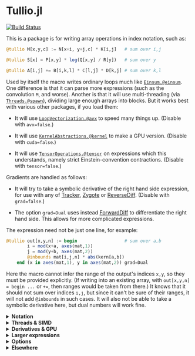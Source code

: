 # Tullio.jl

[![Build Status](https://travis-ci.org/mcabbott/Tullio.jl.svg?branch=master)](https://travis-ci.org/mcabbott/Tullio.jl)

This is a package is for writing array operations in index notation, such as:

```julia
@tullio M[x,y,c] := N[x+i, y+j,c] * K[i,j]   # sum over i,j

@tullio S[x] = P[x,y] * log(Q[x,y] / R[y])   # sum over y

@tullio A[i,j] += B[i,k,l] * C[l,j] * D[k,j] # sum over k,l
```

Used by itself the macro writes ordinary loops much like [`Einsum.@einsum`](https://github.com/ahwillia/Einsum.jl).
One difference is that it can parse more expressions (such as the convolution `M`, and worse).
Another is that it will use multi-threading (via [`Threads.@spawn`](https://julialang.org/blog/2019/07/multithreading/)), dividing large enough arrays into blocks. 
But it works best with various other packages, if you load them:

* It will use [`LoopVectorization.@avx`](https://github.com/chriselrod/LoopVectorization.jl) to speed many things up. (Disable with `avx=false`.)

* It will use [`KernelAbstractions.@kernel`](https://github.com/JuliaGPU/KernelAbstractions.jl) to make a GPU version. (Disable with `cuda=false`.)

* It will use [`TensorOperations.@tensor`](https://github.com/Jutho/TensorOperations.jl) on expressions which this understands, namely strict Einstein-convention contractions. (Disable with `tensor=false`.)

Gradients are handled as follows:

* It will try to take a symbolic derivative of the right hand side expression, for use with any of [Tracker](https://github.com/FluxML/Tracker.jl), [Zygote](https://github.com/FluxML/Zygote.jl) or [ReverseDiff](https://github.com/JuliaDiff/ReverseDiff.jl). (Disable with `grad=false`.)

* The option `grad=Dual` uses instead [ForwardDiff](https://github.com/JuliaDiff/ForwardDiff.jl) to differentiate the right hand side. This allows for more complicated expressions.

The expression need not be just one line, for example:

```julia
@tullio out[x,y,n] := begin                  # sum over a,b
        i = mod(x+a, axes(mat,1))
        j = mod(y+b, axes(mat,2))
        @inbounds mat[i,j,n] * abs(kern[a,b])
    end (x in axes(mat,1), y in axes(mat,2)) grad=Dual
```

Here the macro cannot infer the range of the output's indices `x,y`, 
so they must be provided explicitly. (If writing into an existing array, 
with `out[x,y,n] = begin ...` or `+=`, then ranges would be taken from there.) 
It knows that it should not sum over indices `i,j`, but since it can't be sure 
of their ranges, it will not add `@inbounds` in such cases. 
It will also not be able to take a symbolic derivative here, but dual numbers will work fine.


<details><summary><b>Notation</b></summary>

```julia
using Pkg; pkg"add https://github.com/mcabbott/Tullio.jl"
using Tullio
A = [abs2(i - 11) for i in 1:21]

# Downsample -- range of i is that allowed by both terms:
@tullio D[i] := (A[2i] + A[2i+1])/2  # 1:10 == intersect(1:10, 0:10)

# Shifts -- range of i calculated in terms of that given for j:
@tullio M[i,j] := A[i+j-1]  (j in 1:15)  # i in 1:7

using OffsetArrays # Convolve a filter:
K = OffsetArray([1,-1,2,-1,1], -2:2)
@tullio C[i] := A[i+j] * K[j]  # j ∈ -2:2 implies i ∈ 3:19

using FFTW # Functions of the indices are OK:
S = [0,1,0,0, 0,0,0,0]
fft(S) ≈ @tullio (k ∈ axes(S,1)) F[k] := S[x] * exp(-im*pi/8 * (k-1) * x)

# Access to fields & arrays -- this uses j ∈ eachindex(first(N).c)
N = [(a=i, b=i^2, c=fill(i^3,3)) for i in 1:10]
@tullio T[i,j] := (N[i].a // 1, N[i].c[j])

# Functions which create arrays are evaluated once:
@tullio R[i,j] := abs.((rand(Int8, 5)[i], rand(Int8, 5)[j]))
```

</details>
<details><summary><b>Threads & SIMD</b></summary>

```julia
using Tullio, LoopVectorization, NNlib, BenchmarkTools

# Batched matmul with batch index first in B, defined with @avx loops:
bmm_rev(A, B) = @tullio C[i,k,b] := A[i,j,b] * B[b,k,j]  # (sum over j)

A = randn(20,30,500); B = randn(500,40,30);
bmm_rev(A, B) ≈ NNlib.batched_mul(A, permutedims(B, (3,2,1))) # true

@btime bmm_rev($A, $B); # 317.526 μs μs, same speed as un-permuted bmm
@btime NNlib.batched_mul($A, permutedims($B, (3,2,1))); # 1.478 ms, with MKL

# Complete reduction, without first materialising X .* log.(Y')
sum_opp(X, Y=X) = @tullio s := X[i,j] * log(Y[j,i])

X = rand(1000,1000);
@btime sum_opp($X)                    #   499.814 μs (173 allocations: 14.20 KiB)
@btime sum($X .* log.(transpose($X))) # 8.759 ms (2 allocations: 7.63 MiB)
```

</details>
<details><summary><b>Derivatives & GPU</b></summary>

```julia
using Tullio, Tracker # This is defined with a gradient:
mul(A, B) = @tullio C[i,k] := A[i,j] * B[j,k] 

A = rand(3,40); B = rand(40,500);
A * B ≈ mul(A, B) # true

ΔA = Tracker.gradient((A,B) -> sum(mul(A, B)), A, B)[1]
ΔA ≈ ones(3,500) * B' # true

using CuArrays, KernelAbstractions # Now defined with a GPU version:
mul(A, B) = @tullio C[i,k] := A[i,j] * B[j,k]

cu(A * B) ≈ mul(cu(A), cu(B)) # true

cu(ΔA) ≈ Tracker.gradient((A,B) -> sum(mul(A, B)), cu(A), cu(B))[1] # true
```

</details>
<details><summary><b>Larger expressions</b></summary>

```julia
mat = zeros(10,10,1); mat[1,1] = 101;
@tullio kern[i,j] := 1/(1+i^2+j^2)  (i in -2:2, j in -2:2)

@tullio out[x,y,c] := begin
    xi = mod(x+i, axes(mat,1)) # xi = ... means that it won't be summed,
    yj = mod(y+j, axes(mat,2))
    @inbounds trunc(Int, mat[xi, yj, c] * kern[i,j]) # and disables automatic @inbounds,
end (x in 1:10, y in 1:10) # and prevents range of x from being inferred.
```

</details>
<details><summary><b>Options</b></summary>

The default setting is:
```@tullio threads=true avx=true grad=Base verbose=false A[i,j] := ...``` 
* `threads=false` turns off threading, while `threads=64^3` sets a threshold size at which to divide the work (replacing the macro's best guess).
* `avx=false` turns off the use of `LoopVectorization`, while `avx=4` inserts `@avx unroll=4 for i in ...`.
* `grad=false` turns off gradient calculation, and `grad=Dual` switches it to use `ForwardDiff` (which must be loaded).
* Assignment `xi = ...` removes `xi` from the list of indices: its range is note calculated, and it will not be summed over. It also disables `@inbounds` since this is now up to you.
* `verbose=true` prints things like the index ranges inferred. `verbose=2` prints absolutely everything.
* `A[i,j] := ...` makes a new array, while `A[i,j] = ...` and `A[i,j] += ...` write into an existing one. `A[row=i, col=j] := ...` makes a new `NamedDimsArray`.

Implicit:
* Indices without shifts must have the same range everywhere they appear, but those with shifts (even `A[i+0]`) run over the inersection of possible ranges.
* Shifted output indices must start at 1, unless `OffsetArrays` is visible in the calling module.
* The use of `@avx`, and the calculation of gradients, are switched off by sufficiently complex syntax (such as arrays of arrays). 
* Gradient hooks are attached for any or all of `ReverseDiff`, `Tracker` &  `Zygote`, if these are loaded.
* GPU kernels are only constructed when both `KernelAbstractions` and `CuArrays` are visible.

Extras:
* `A[i] := i^2  (i in 1:10)` is how you specify a range for indices when this can't be inferred. 
* `Tullio.@printgrad (x+y)*log(x/z)   x y z` prints out how symbolic derivatives will be done. 

</details>
<details><summary><b>Elsewhere</b></summary>

Back-end friends & relatives:

* [LoopVectorization.jl](https://github.com/chriselrod/LoopVectorization.jl) is used here, if available. 

* [Gaius.jl](https://github.com/MasonProtter/Gaius.jl) and [PaddedMatrices.jl](https://github.com/chriselrod/PaddedMatrices.jl) build on that.

* [GPUifyLoops.jl](https://github.com/vchuravy/GPUifyLoops.jl) and [KernelAbstractions.jl](https://github.com/JuliaGPU/KernelAbstractions.jl) generate GPU-compatable kernels.

* [ThreadsX.jl](https://github.com/tkf/ThreadsX.jl) does threaded reductions, and much else.

* [Strided.jl](https://github.com/Jutho/Strided.jl) does multi-threaded broadcasting.

Front-end near-lookalikes:

* [Einsum.jl](https://github.com/ahwillia/Einsum.jl) makes simple loops. See [tests/einsum.jl](https://github.com/mcabbott/Tullio.jl/blob/master/test/einsum.jl) where `using Tullio: @einsum` is an almost-seamless replaceement.

* [TensorOperations.jl](https://github.com/Jutho/TensorOperations.jl) and [OMEinsum.jl](https://github.com/under-Peter/OMEinsum.jl) identify patterns on which they can call various basic operations.

* [TensorCast.jl](https://github.com/mcabbott/TensorCast.jl) expresses everything as Julia array operations, broadcasting and reduction. (OMEinsum.jl also treats some cases as a special lazy broadcast-reduction.)

Things you can't run:

* [Tortilla.jl](https://www.youtube.com/watch?v=Rp7sTl9oPNI) seems to exist, publicly, only in this very nice talk. 

* [ArrayMeta.jl](https://github.com/shashi/ArrayMeta.jl) was a Julia 0.5 take on some of this.

* [Tokamak.jl](https://github.com/tkelman/Tokamak.jl) was another.
